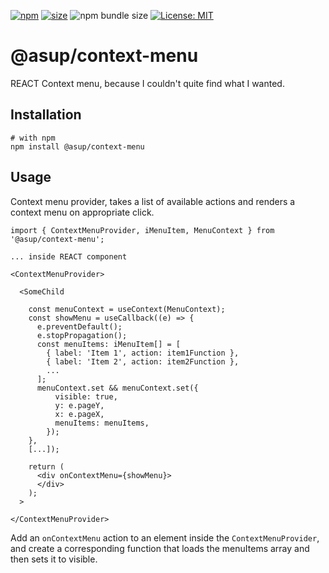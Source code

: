 [npm]: https://img.shields.io/npm/v/@asup/context-menu
[npm-url]: https://www.npmjs.com/package/@asup/context-menu
[size]: https://packagephobia.now.sh/badge?p=@asup/context-menu
[size-url]: https://packagephobia.now.sh/result?p=@asup/context-menu

[![npm][npm]][npm-url]
[![size][size]][size-url]
![npm bundle size](https://img.shields.io/bundlephobia/min/@asup/context-menu)
[![License: MIT](https://img.shields.io/badge/License-MIT-yellow.svg)](https://raw.githubusercontent.com/PaulDThomas/context-menu/master/LICENCE)

# @asup/context-menu

REACT Context menu, because I couldn't quite find what I wanted.

## Installation

```
# with npm
npm install @asup/context-menu
```

## Usage

Context menu provider, takes a list of available actions and renders a context menu on appropriate click.

```
import { ContextMenuProvider, iMenuItem, MenuContext } from '@asup/context-menu';

... inside REACT component

<ContextMenuProvider>

  <SomeChild

    const menuContext = useContext(MenuContext);
    const showMenu = useCallback((e) => {
      e.preventDefault();
      e.stopPropagation();
      const menuItems: iMenuItem[] = [
        { label: 'Item 1', action: item1Function },
        { label: 'Item 2', action: item2Function },
        ...
      ];
      menuContext.set && menuContext.set({
          visible: true,
          y: e.pageY,
          x: e.pageX,
          menuItems: menuItems,
        });
    },
    [...]);

    return (
      <div onContextMenu={showMenu}>
      </div>
    );
  >

</ContextMenuProvider>
```

Add an `onContextMenu` action to an element inside the `ContextMenuProvider`, and create a corresponding function that loads the menuItems array and then sets it to visible.
